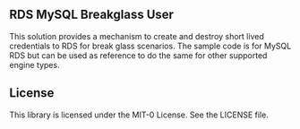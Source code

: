 ## RDS MySQL Breakglass User

This solution provides a mechanism to create and destroy short lived credentials to RDS for break glass scenarios. The sample code is for MySQL RDS but can be used as reference to do the same for other supported engine types.


## License

This library is licensed under the MIT-0 License. See the LICENSE file.

